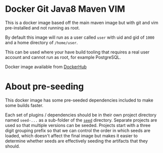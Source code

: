 # Docker Git Java8 Maven VIM

This is a docker image based off the main maven image but with git and vim pre-installed and not running as root.

By default this image will run as a user called `user` with uid and gid of `1000` and a home directory of `/home/user`.

This can be used where your have build tooling that requires a real user account and cannot run as root, for example PostgreSQL.

Docker image available from [DockerHub](https://hub.docker.com/r/stephenc/docker-git-java8-maven-vim)

# About pre-seeding

This docker image has some pre-seeded dependencies included to make some builds faster.

Each set of plugins / dependencies should be in their own project directory named `seed-...` as a sub-folder of the [`seed`](./seed/) directory.
Separate projects are used so that multiple versions can be seeded.
Projects start with a three digit grouping prefix so that we can control the order in which seeds are loaded, which doesn't affect the final image but makes it easier to determine whether seeds are effectively seeding the artifacts that they should.